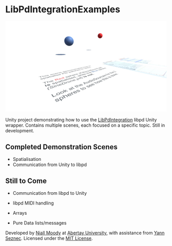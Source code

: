 # LibPdIntegrationExamples

![Unity example project, spatialisation scene](docs/images/screenshot-spatialisation.jpg)

Unity project demonstrating how to use the [LibPdIntegration](../LibPdIntegration/) libpd Unity wrapper. Contains multiple scenes, each focused on a specific topic. Still in development.

## Completed Demonstration Scenes

- Spatialisation
- Communication from Unity to libpd

## Still to Come

- Communication from libpd to Unity

- libpd MIDI handling

- Arrays

- Pure Data lists/messages



Developed by [Niall Moody](http://www.niallmoody.com) at [Abertay University](http://www.abertay.ac.uk), with assistance from [Yann Seznec](http://www.yannseznec.com/). Licensed under the [MIT License](LICENSE.txt).